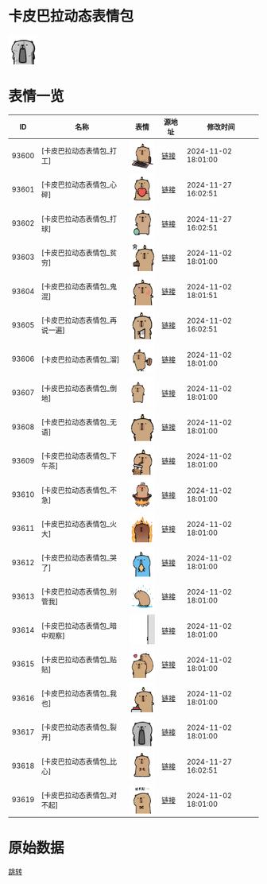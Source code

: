 # 卡皮巴拉动态表情包

<img src="./cover.png" height="60" alt="cover" />

# 表情一览

|ID|名称|表情|源地址|修改时间|
|----|----|----|----|----|
|93600|[卡皮巴拉动态表情包_打工]|<img src="./pic/093600_%5B卡皮巴拉动态表情包_打工%5D.gif" height="60" alt="打工"/>|[链接](https://i0.hdslb.com/bfs/garb/83222fb9e93bc7ea208d02257e7d9c98f3d2de20.gif)|2024-11-02 18:01:00|
|93601|[卡皮巴拉动态表情包_心碎]|<img src="./pic/093601_%5B卡皮巴拉动态表情包_心碎%5D.gif" height="60" alt="心碎"/>|[链接](https://i0.hdslb.com/bfs/garb/68cc28b630af0deb3d42a7b4673ebad39d06c480.gif)|2024-11-27 16:02:51|
|93602|[卡皮巴拉动态表情包_打球]|<img src="./pic/093602_%5B卡皮巴拉动态表情包_打球%5D.gif" height="60" alt="打球"/>|[链接](https://i0.hdslb.com/bfs/garb/884680d2ba40026ba422012afc5f5d7a390c2c6d.gif)|2024-11-27 16:02:51|
|93603|[卡皮巴拉动态表情包_贫穷]|<img src="./pic/093603_%5B卡皮巴拉动态表情包_贫穷%5D.gif" height="60" alt="贫穷"/>|[链接](https://i0.hdslb.com/bfs/garb/f95faef4811ef075c3b72f6485df4b1b8b7aff74.gif)|2024-11-02 18:01:00|
|93604|[卡皮巴拉动态表情包_鬼混]|<img src="./pic/093604_%5B卡皮巴拉动态表情包_鬼混%5D.gif" height="60" alt="鬼混"/>|[链接](https://i0.hdslb.com/bfs/garb/68dbda424341cac26316f3cb73d4d8b45f279f36.gif)|2024-11-02 18:01:51|
|93605|[卡皮巴拉动态表情包_再说一遍]|<img src="./pic/093605_%5B卡皮巴拉动态表情包_再说一遍%5D.gif" height="60" alt="再说一遍"/>|[链接](https://i0.hdslb.com/bfs/garb/bd19ebb6eedd47908802638e007bf527f9bfa040.gif)|2024-11-02 16:02:51|
|93606|[卡皮巴拉动态表情包_溜]|<img src="./pic/093606_%5B卡皮巴拉动态表情包_溜%5D.gif" height="60" alt="溜"/>|[链接](https://i0.hdslb.com/bfs/garb/47395af875d85affd6dfcc1e5e49e2ccca0da736.gif)|2024-11-02 18:01:00|
|93607|[卡皮巴拉动态表情包_倒地]|<img src="./pic/093607_%5B卡皮巴拉动态表情包_倒地%5D.gif" height="60" alt="倒地"/>|[链接](https://i0.hdslb.com/bfs/garb/386872e758b6cf26707d324ec2daddbb7b0b7afc.gif)|2024-11-02 18:01:00|
|93608|[卡皮巴拉动态表情包_无语]|<img src="./pic/093608_%5B卡皮巴拉动态表情包_无语%5D.gif" height="60" alt="无语"/>|[链接](https://i0.hdslb.com/bfs/garb/d916178858a9faf4bdfdbae28fd1ccbbd742faf4.gif)|2024-11-02 18:01:00|
|93609|[卡皮巴拉动态表情包_下午茶]|<img src="./pic/093609_%5B卡皮巴拉动态表情包_下午茶%5D.gif" height="60" alt="下午茶"/>|[链接](https://i0.hdslb.com/bfs/garb/dbef578bb2fef04234fe9cd01143f86dce5f0b20.gif)|2024-11-02 18:01:00|
|93610|[卡皮巴拉动态表情包_不急]|<img src="./pic/093610_%5B卡皮巴拉动态表情包_不急%5D.gif" height="60" alt="不急"/>|[链接](https://i0.hdslb.com/bfs/garb/6c3930aa3097e6281e3286d0441169b7d9d1f9ae.gif)|2024-11-02 18:01:00|
|93611|[卡皮巴拉动态表情包_火大]|<img src="./pic/093611_%5B卡皮巴拉动态表情包_火大%5D.gif" height="60" alt="火大"/>|[链接](https://i0.hdslb.com/bfs/garb/a5e54889bd9756f2cd8613bff69151225866bc00.gif)|2024-11-02 18:01:00|
|93612|[卡皮巴拉动态表情包_哭了]|<img src="./pic/093612_%5B卡皮巴拉动态表情包_哭了%5D.gif" height="60" alt="哭了"/>|[链接](https://i0.hdslb.com/bfs/garb/38593e26be4578678e2dc2119cba96acd2dc56e2.gif)|2024-11-02 18:01:00|
|93613|[卡皮巴拉动态表情包_别管我]|<img src="./pic/093613_%5B卡皮巴拉动态表情包_别管我%5D.gif" height="60" alt="别管我"/>|[链接](https://i0.hdslb.com/bfs/garb/46443a0334bb7a18ee963e211df4f3b9037285db.gif)|2024-11-02 18:01:00|
|93614|[卡皮巴拉动态表情包_暗中观察]|<img src="./pic/093614_%5B卡皮巴拉动态表情包_暗中观察%5D.gif" height="60" alt="暗中观察"/>|[链接](https://i0.hdslb.com/bfs/garb/fbcec763b7e5728ce8a798bf0738bf97cea137d7.gif)|2024-11-02 18:01:00|
|93615|[卡皮巴拉动态表情包_贴贴]|<img src="./pic/093615_%5B卡皮巴拉动态表情包_贴贴%5D.gif" height="60" alt="贴贴"/>|[链接](https://i0.hdslb.com/bfs/garb/b22775deda1ff3495d8e857f46f3cbdf95269dab.gif)|2024-11-02 18:01:00|
|93616|[卡皮巴拉动态表情包_我也]|<img src="./pic/093616_%5B卡皮巴拉动态表情包_我也%5D.gif" height="60" alt="我也"/>|[链接](https://i0.hdslb.com/bfs/garb/5758be6e7c23ef4769c50e89b9b7a233e21c000e.gif)|2024-11-02 18:01:00|
|93617|[卡皮巴拉动态表情包_裂开]|<img src="./pic/093617_%5B卡皮巴拉动态表情包_裂开%5D.gif" height="60" alt="裂开"/>|[链接](https://i0.hdslb.com/bfs/garb/8641221eddcb7320de696a31695f6deb8ac19532.gif)|2024-11-02 18:01:00|
|93618|[卡皮巴拉动态表情包_比心]|<img src="./pic/093618_%5B卡皮巴拉动态表情包_比心%5D.gif" height="60" alt="比心"/>|[链接](https://i0.hdslb.com/bfs/garb/2073923ec1ff81019ab0684b803034bb3557c8b7.gif)|2024-11-27 16:02:51|
|93619|[卡皮巴拉动态表情包_对不起]|<img src="./pic/093619_%5B卡皮巴拉动态表情包_对不起%5D.gif" height="60" alt="对不起"/>|[链接](https://i0.hdslb.com/bfs/garb/54a98caa1a5d662f7f71f725ea99755add85b676.gif)|2024-11-02 18:01:00|

# 原始数据

[跳转](./raw.json)

